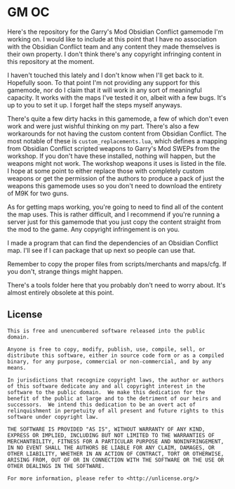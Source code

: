 # GM OC

Here's the repository for the Garry's Mod Obsidian Conflict gamemode I'm working on. I would like to include at this point that I have no association with the Obsidian Conflict team and any content they made themselves is their own property. I don't think there's any copyright infringing content in this repository at the moment.

I haven't touched this lately and I don't know when I'll get back to it. Hopefully soon. To that point I'm not providing any support for this gamemode, nor do I claim that it will work in any sort of meaningful capacity. It works with the maps I've tested it on, albeit with a few bugs. It's up to you to set it up. I forget half the steps myself anyways.

There's quite a few dirty hacks in this gamemode, a few of which don't even work and were just wishful thinking on my part. There's also a few workarounds for not having the custom content from Obsidian Conflict. The most notable of these is `custom_replacements.lua`, which defines a mapping from Obsidian Conflict scripted weapons to Garry's Mod SWEPs from the workshop. If you don't have these installed, nothing will happen, but the weapons might not work. The workshop weapons it uses is listed in the file. I hope at some point to either replace those with completely custom weapons or get the permission of the authors to produce a pack of just the weapons this gamemode uses so you don't need to download the entirety of M9K for two guns.

As for getting maps working, you're going to need to find all of the content the map uses. This is rather difficult, and I recommend if you're running a server just for this gamemode that you just copy the content straight from the mod to the game. Any copyright infringement is on you.

I made a program that can find the dependencies of an Obsidian Conflict map. I'll see if I can package that up next so people can use that. 

Remember to copy the proper files from scripts/merchants and maps/cfg. If you don't, strange things might happen.

There's a tools folder here that you probably don't need to worry about. It's almost entirely obsolete at this point.

## License
```
This is free and unencumbered software released into the public domain.

Anyone is free to copy, modify, publish, use, compile, sell, or distribute this software, either in source code form or as a compiled binary, for any purpose, commercial or non-commercial, and by any means.

In jurisdictions that recognize copyright laws, the author or authors of this software dedicate any and all copyright interest in the software to the public domain.  We make this dedication for the benefit of the public at large and to the detriment of our heirs and successors.  We intend this dedication to be an overt act of relinquishment in perpetuity of all present and future rights to this software under copyright law.

THE SOFTWARE IS PROVIDED "AS IS", WITHOUT WARRANTY OF ANY KIND, EXPRESS OR IMPLIED, INCLUDING BUT NOT LIMITED TO THE WARRANTIES OF MERCHANTBILITY, FITNESS FOR A PARTICULAR PURPOSE AND NONINFRINGEMENT, IN NO EVENT SHALL THE AUTHORS BE LIABLE FOR ANY CLAIM, DAMAGES, OR OTHER LIABILITY, WHETHER IN AN ACTION OF CONTRACT, TORT OR OTHERWISE, ARISING FROM, OUT OF OR IN CONNECTION WITH THE SOFTWARE OR THE USE OR OTHER DEALINGS IN THE SOFTWARE.

For more information, please refer to <http://unlicense.org/>
  ```
